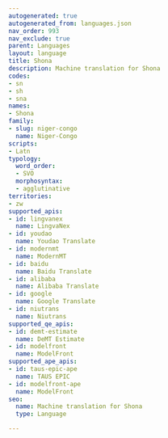 ```yaml
---
autogenerated: true
autogenerated_from: languages.json
nav_order: 993
nav_exclude: true
parent: Languages
layout: language
title: Shona
description: Machine translation for Shona
codes:
- sn
- sh
- sna
names:
- Shona
family:
- slug: niger-congo
  name: Niger-Congo
scripts:
- Latn
typology:
  word_order:
  - SVO
  morphosyntax:
  - agglutinative
territories:
- zw
supported_apis:
- id: lingvanex
  name: LingvaNex
- id: youdao
  name: Youdao Translate
- id: modernmt
  name: ModernMT
- id: baidu
  name: Baidu Translate
- id: alibaba
  name: Alibaba Translate
- id: google
  name: Google Translate
- id: niutrans
  name: Niutrans
supported_qe_apis:
- id: demt-estimate
  name: DeMT Estimate
- id: modelfront
  name: ModelFront
supported_ape_apis:
- id: taus-epic-ape
  name: TAUS EPIC
- id: modelfront-ape
  name: ModelFront
seo:
  name: Machine translation for Shona
  type: Language

---
```


